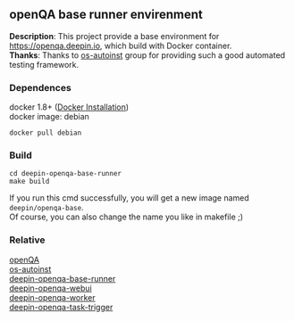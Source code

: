 ## openQA base runner envirenment
**Description**: This project provide a base environment for https://openqa.deepin.io, which build with Docker container.  
**Thanks**: Thanks to [os-autoinst](https://github.com/os-autoinst) group for providing such a good automated testing framework.


### Dependences
docker 1.8+ ([Docker Installation](http://docs.docker.com/engine/installation/))  
docker image: debian
```shell
docker pull debian
```

### Build
```shell
cd deepin-openqa-base-runner
make build
```
If you run this cmd successfully, you will get a new image named `deepin/openqa-base`.  
Of course, you can also change the name you like in makefile ;)

### Relative
[openQA](https://github.com/os-autoinst/openQA)  
[os-autoinst](https://github.com/os-autoinst/os-autoinst)  
[deepin-openqa-base-runner](https://github.com/choldrim/deepin-openqa-base-runner)  
[deepin-openqa-webui](https://github.com/choldrim/deepin-openqa-webui)  
[deepin-openqa-worker](https://github.com/choldrim/deepin-openqa-worker)  
[deepin-openqa-task-trigger](https://github.com/choldrim/deepin-openqa-task-trigger)  

